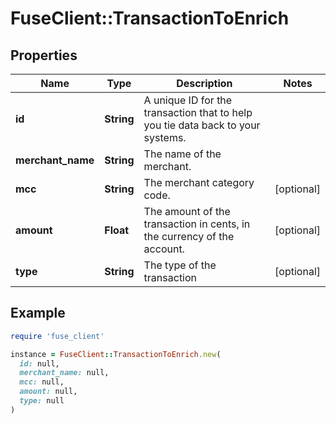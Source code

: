 # FuseClient::TransactionToEnrich

## Properties

| Name | Type | Description | Notes |
| ---- | ---- | ----------- | ----- |
| **id** | **String** | A unique ID for the transaction that to help you tie data back to your systems. |  |
| **merchant_name** | **String** | The name of the merchant. |  |
| **mcc** | **String** | The merchant category code. | [optional] |
| **amount** | **Float** | The amount of the transaction in cents, in the currency of the account.  | [optional] |
| **type** | **String** | The type of the transaction | [optional] |

## Example

```ruby
require 'fuse_client'

instance = FuseClient::TransactionToEnrich.new(
  id: null,
  merchant_name: null,
  mcc: null,
  amount: null,
  type: null
)
```

